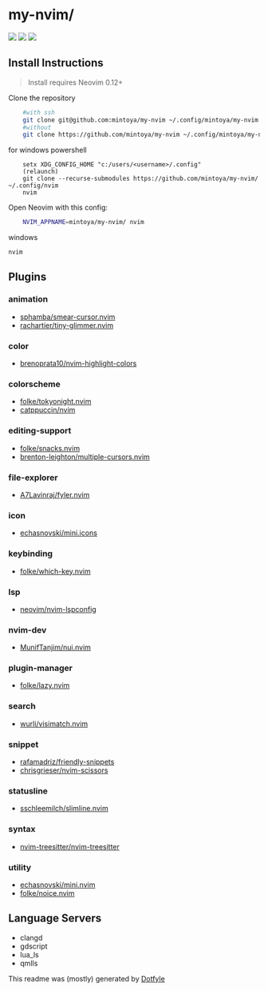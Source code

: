 # my-nvim/

<a href="https://dotfyle.com/mintoya/my-nvim"><img src="https://dotfyle.com/mintoya/my-nvim/badges/plugins?style=flat" /></a>
<a href="https://dotfyle.com/mintoya/my-nvim"><img src="https://dotfyle.com/mintoya/my-nvim/badges/leaderkey?style=flat" /></a>
<a href="https://dotfyle.com/mintoya/my-nvim"><img src="https://dotfyle.com/mintoya/my-nvim/badges/plugin-manager?style=flat" /></a>


## Install Instructions

 > Install requires Neovim 0.12+

Clone the repository

```sh
    #with ssh
    git clone git@github.com:mintoya/my-nvim ~/.config/mintoya/my-nvim && nvim
    #without 
    git clone https://github.com/mintoya/my-nvim ~/.config/mintoya/my-nvim && nvim

```

for windows powershell
```pwsh
    setx XDG_CONFIG_HOME "c:/users/<username>/.config"
    (relaunch)
    git clone --recurse-submodules https://github.com/mintoya/my-nvim/ ~/.config/nvim
    nvim
```
Open Neovim with this config:

```sh
    NVIM_APPNAME=mintoya/my-nvim/ nvim
```
windows
```pwsh
nvim
```

## Plugins

### animation

+ [sphamba/smear-cursor.nvim](https://dotfyle.com/plugins/sphamba/smear-cursor.nvim)
+ [rachartier/tiny-glimmer.nvim](https://dotfyle.com/plugins/rachartier/tiny-glimmer.nvim)
### color

+ [brenoprata10/nvim-highlight-colors](https://dotfyle.com/plugins/brenoprata10/nvim-highlight-colors)
### colorscheme

+ [folke/tokyonight.nvim](https://dotfyle.com/plugins/folke/tokyonight.nvim)
+ [catppuccin/nvim](https://dotfyle.com/plugins/catppuccin/nvim)
### editing-support

+ [folke/snacks.nvim](https://dotfyle.com/plugins/folke/snacks.nvim)
+ [brenton-leighton/multiple-cursors.nvim](https://dotfyle.com/plugins/brenton-leighton/multiple-cursors.nvim)
### file-explorer

+ [A7Lavinraj/fyler.nvim](https://dotfyle.com/plugins/A7Lavinraj/fyler.nvim)
### icon

+ [echasnovski/mini.icons](https://dotfyle.com/plugins/echasnovski/mini.icons)
### keybinding

+ [folke/which-key.nvim](https://dotfyle.com/plugins/folke/which-key.nvim)
### lsp

+ [neovim/nvim-lspconfig](https://dotfyle.com/plugins/neovim/nvim-lspconfig)
### nvim-dev

+ [MunifTanjim/nui.nvim](https://dotfyle.com/plugins/MunifTanjim/nui.nvim)
### plugin-manager

+ [folke/lazy.nvim](https://dotfyle.com/plugins/folke/lazy.nvim)
### search

+ [wurli/visimatch.nvim](https://dotfyle.com/plugins/wurli/visimatch.nvim)
### snippet

+ [rafamadriz/friendly-snippets](https://dotfyle.com/plugins/rafamadriz/friendly-snippets)
+ [chrisgrieser/nvim-scissors](https://dotfyle.com/plugins/chrisgrieser/nvim-scissors)
### statusline

+ [sschleemilch/slimline.nvim](https://dotfyle.com/plugins/sschleemilch/slimline.nvim)
### syntax

+ [nvim-treesitter/nvim-treesitter](https://dotfyle.com/plugins/nvim-treesitter/nvim-treesitter)
### utility

+ [echasnovski/mini.nvim](https://dotfyle.com/plugins/echasnovski/mini.nvim)
+ [folke/noice.nvim](https://dotfyle.com/plugins/folke/noice.nvim)
## Language Servers

+ clangd
+ gdscript
+ lua_ls
+ qmlls


 This readme was (mostly) generated by [Dotfyle](https://dotfyle.com)
